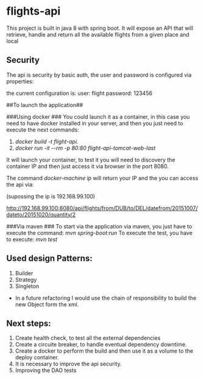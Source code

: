 # flights-api
This project is built in java 8 with spring boot. It will expose an API that will retrieve, handle and return all the available flights from a given place and local 

## Security

The api is security by basic auth, the user and password is configured via properties:

the current configuration is:
user: flight 
password: 123456

##To launch the application##

###Using docker ###
You could launch it as a container, in this case you need to have docker installed in your server, 
and then you just need to execute the next commands:

1. *docker build -t flight-api.*
2. *docker run -it --rm -p 80:80 flight-api-tomcat-web-last*

It will launch your container, to test it  you will need to discovery the container IP and then just access it via browser in the port 8080.

The command *docker-machine ip* will return your IP and the you can access the api via:

(supossing the ip is 192.168.99.100)

http://192.168.99.100:8080/api/flights/from/DUB/to/DEL/datefrom/20151007/dateto/20151020/quantity/2


###Via maven ###
To start via the application via maven, you just have to execute the command: *mvn spring-boot:run*
To execute the test, you have to execute: *mvn test*

## Used design Patterns: ##
1. Builder
2. Strategy
3. Singleton
- In a future refactoring I would use the chain of responsibility to build the new Object form the xml.

## Next steps:
1. Create health check, to test all the external dependencies
2. Create a circuite breaker, to handle eventual dependency downtime.
3. Create a docker to perform the build and then use it as a volume to the deploy container.
4. It is necessary to improve the api security.
5. Improving the DAO tests



